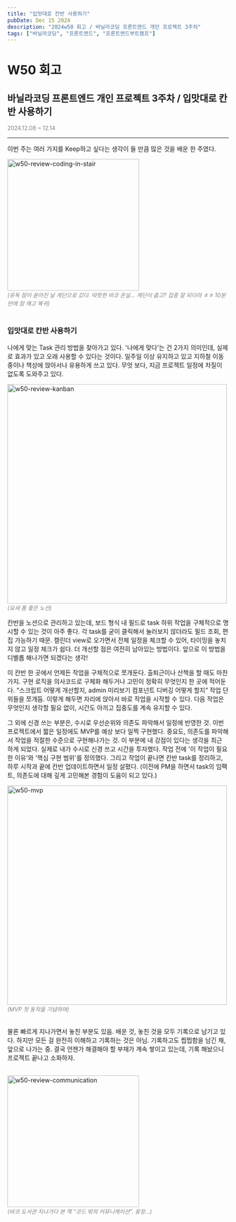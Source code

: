 ```yaml
---
title: "입맛대로 칸반 사용하기"
pubDate: Dec 15 2024
description: "2024w50 회고 / 바닐라코딩 프론트엔드 개인 프로젝트 3주차"
tags: ["바닐라코딩", "프론트엔드", "프론트엔드부트캠프"]
---
```


# W50 회고

## 바닐라코딩 프론트엔드 개인 프로젝트 3주차 / 입맛대로 칸반 사용하기
<div style="color: gray; font-size: 0.9em;">2024.12.08 ~ 12.14</div>

---

이번 주는 여러 가지를 Keep하고 싶다는 생각이 들 만큼 많은 것을 배운 한 주였다.

<img src="/assets/img/w50-review-coding-in-stair.png" width="300" alt="w50-review-coding-in-stair">
<div style="color: gray; font-style: italic; font-size: 0.9em;">(유독 잠이 쏟아진 날 계단으로 갔다. 따뜻한 바코 온실... 계단이 춥고? 집중 잘 되더라 ㅎㅎ 10분 만에 잠 깨고 복귀)</div>

<br>

### 입맛대로 칸반 사용하기

나에게 맞는 Task 관리 방법을 찾아가고 있다. '나에게 맞다'는 건 2가지 의미인데, 실제로 효과가 있고 오래 사용할 수 있다는 것이다. 일주일 이상 유지하고 있고 지하철 이동 중이나 책상에 앉아서나 유용하게 쓰고 있다. 무엇 보다, 지금 프로젝트 일정에 차질이 없도록 도와주고 있다.

<img src="/assets/img/w50-review-kanban.png" width="500" alt="w50-review-kanban">
<div style="color: gray; font-style: italic; font-size: 0.9em;">(요새 폼 좋은 노션)</div>

칸반을 노션으로 관리하고 있는데, 보드 형식 내 필드로 task 하위 작업을 구체적으로 명시할 수 있는 것이 아주 좋다. 각 task를 굳이 클릭해서 눌러보지 않더라도 필드 조회, 편집 가능하기 때문. 캘린더 view로 오가면서 전체 일정을 체크할 수 있어, 타이밍을 놓치지 않고 일정 체크가 쉽다. 더 개선할 점은 여전히 남아있는 방법이다. 앞으로 이 방법을 디벨롭 해나가면 되겠다는 생각!

이 칸반 한 곳에서 언제든 작업을 구체적으로 쪼개둔다. 출퇴근이나 산책을 할 때도 마찬가지. 구현 로직을 의사코드로 구체화 해두거나 고민이 정확히 무엇인지 한 곳에 적어둔다. “스크립트 어떻게 개선할지, admin 미리보기 컴포넌트 디버깅 어떻게 할지” 작업 단위들을 쪼개둠. 이렇게 해두면 자리에 앉아서 바로 작업을 시작할 수 있다. 다음 작업은 무엇인지 생각할 필요 없이, 시간도 아끼고 집중도를 계속 유지할 수 있다.

그 외에 신경 쓰는 부분은, 수시로 우선순위와 의존도 파악해서 일정에 반영한 것. 이번 프로젝트에서 짧은 일정에도 MVP를 예상 보다 일찍 구현했다. 중요도, 의존도를 파악해서 작업을 적절한 수준으로 구현해나가는 것. 이 부분에 내 강점이 있다는 생각을 최근 하게 되었다. 실제로 내가 수시로 신경 쓰고 시간을 투자했다. 작업 전에 '이 작업이 필요한 이유'와 '핵심 구현 범위'를 정의했다. 그리고 작업이 끝나면 칸반 task를 정리하고, 하루 시작과 끝에 칸반 업데이트하면서 일정 살폈다. (이전에 PM을 하면서 task의 임팩트, 의존도에 대해 깊게 고민해본 경험이 도움이 되고 있다.)

<img src="/assets/img/w50-mvp.png" width="500" alt="w50-mvp">
<div style="color: gray; font-style: italic; font-size: 0.9em;">(MVP 첫 동작을 기념하며)</div>

<br>

물론 빠르게 지나가면서 놓친 부분도 있음. 배운 것, 놓친 것을 모두 기록으로 남기고 있다. 하지만 모든 걸 완전히 이해하고 기록하는 것은 아님. 기록하고도 찝찝함을 남긴 채, 앞으로 나가는 중. 결국 언젠가 해결해야 할 부채가 계속 쌓이고 있는데, 기록 해놨으니 프로젝트 끝나고 소화하자.

<br>

<img src="/assets/img/w50-review-communication.png" width="300" alt="w50-review-communication">
<div style="color: gray; font-style: italic; font-size: 0.9em;">(바코 도서관 지나가다 본 책 "코드 밖의 커뮤니케이션". 웅장...)</div>

<br>
